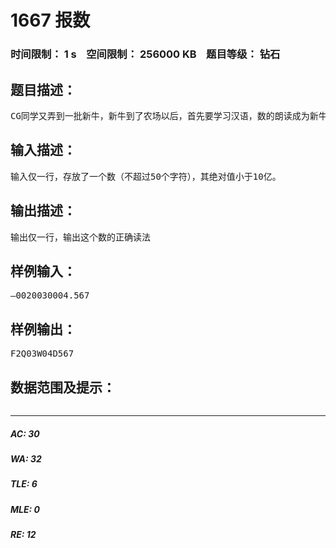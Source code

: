 # 1667 报数   
### 时间限制： 1 s&nbsp;&nbsp;&nbsp;&nbsp;空间限制： 256000 KB&nbsp;&nbsp;&nbsp;&nbsp;题目等级： 钻石  
## 题目描述：  

<pre>
CG同学又弄到一批新牛，新牛到了农场以后，首先要学习汉语，数的朗读成为新牛的一个难题，朗读绝对值小于10亿的数。 新牛门知道汉语中有如下的读书规则： 1.首先读符号位，然后读整数部分，整数部分之后可能出现小数点，如果有小数部分则小数点一定出现，并且读出小数点之后读小数部分。 2.符号位的读法是： （1）正数，不论是正号“+”是否出现，都不必读出符号位； （2）负数的最左边的符号是“—”，都城“负”（以“F”来表示负） 3.整数部分的读法是： （1）如果整数部分不存在或者整数部分全是零则直接读成“零”（以“0”来表示“零”） （2）否则从整数部分中最左边的非零数字开始读起，然后以十、百、千、万、亿（分别以“S”、“B”、“Q”、“W”、“Y”来表示）等数量单位来拼读整数部分。 4.整数部分中： （1）每一个非零数字都必须结合各个相应的数量单位读出来； （2）每一段连续的“零”只能读成一个零，但是某一段连续的零的左侧或者右侧不存在非零数字（这里只考虑整数部分）则这一段“零”不应该读出来； 5.如果有小数部分，则首先读“点”（以“D”来表示“点”），然后从左至右有顺序的读出各个小数位。在读出小数部分的时候不可以使用十、百、千、万、亿等数量单位；但是小数部分的每一个数字都需要读出来，连续的零不可以读成一个“零”，而应该分别读出。 6.如果数中有小数点而没有小数部分，则不应该把小数点读出来。 例如，—0020030004.567应该读成“F2Q03W04D567”，000.89应该读成“0D89”。    请你编写程序帮助新牛把给定的数正确的读出来。
</pre>
  
  
## 输入描述：  

<pre>
输入仅一行，存放了一个数（不超过50个字符），其绝对值小于10亿。
</pre>
  
  
## 输出描述：  

<pre>
输出仅一行，输出这个数的正确读法
</pre>
  
  
## 样例输入：  

<pre>
—0020030004.567
</pre>
  
  
## 样例输出：  

<pre>
F2Q03W04D567
</pre>
  
  
## 数据范围及提示：  

<pre>
</pre>
  
  
***  

##### AC: 30  
##### WA: 32  
##### TLE: 6  
##### MLE: 0  
##### RE: 12  
